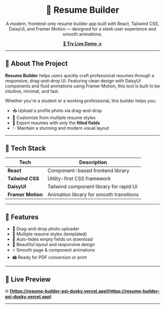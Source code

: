 <h1 align="center">📄 Resume Builder</h1>

<p align="center">
  A modern, frontend-only resume builder app built with React, Tailwind CSS, DaisyUI, and Framer Motion — designed for a sleek user experience and smooth animations.
</p>

<p align="center">
  <a href="https://resume-builder-psi-dusky.vercel.app" target="_blank"><strong>🚀 Try Live Demo →</strong></a>
</p>

---

## 🧾 About The Project

**Resume Builder** helps users quickly craft professional resumes through a responsive, drag-and-drop UI. Featuring clean design with DaisyUI components and fluid animations using Framer Motion, this tool is built to be intuitive, minimal, and fast.

Whether you're a student or a working professional, this builder helps you:
- 📥 Upload a profile photo via drag-and-drop
- 🎨 Customize from multiple resume styles
- 🧹 Export resumes with only the **filled fields**
- ✨ Maintain a stunning and modern visual layout

---

## 🔧 Tech Stack

| Tech          | Description                               |
|---------------|-------------------------------------------|
| **React**     | Component-based frontend library          |
| **Tailwind CSS** | Utility-first CSS framework            |
| **DaisyUI**   | Tailwind component library for rapid UI   |
| **Framer Motion** | Animation library for smooth transitions |

---

## 🎯 Features

- 📸 Drag-and-drop photo uploader
- 📄 Multiple resume styles (templated)
- 🧼 Auto-hides empty fields on download
- 🎨 Beautiful layout and responsive design
- ⚡ Smooth page & component animations
- 🖨️ Ready for PDF conversion or print

---

## 🔗 Live Preview

🌐 **[https://resume-builder-psi-dusky.vercel.app](https://resume-builder-psi-dusky.vercel.app)**

---


